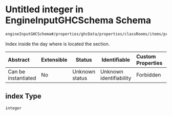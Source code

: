 # Untitled integer in EngineInputGHCSchema Schema

```txt
engineInputGHCSchema#/properties/ghcData/properties/classRooms/items/properties/classRoomTemplate/items/properties/index
```

Index inside the day where is located the section.


| Abstract            | Extensible | Status         | Identifiable            | Custom Properties | Additional Properties | Access Restrictions | Defined In                                                         |
| :------------------ | ---------- | -------------- | ----------------------- | :---------------- | --------------------- | ------------------- | ------------------------------------------------------------------ |
| Can be instantiated | No         | Unknown status | Unknown identifiability | Forbidden         | Allowed               | none                | [ghc.schema.json\*](../out/ghc.schema.json "open original schema") |

## index Type

`integer`
